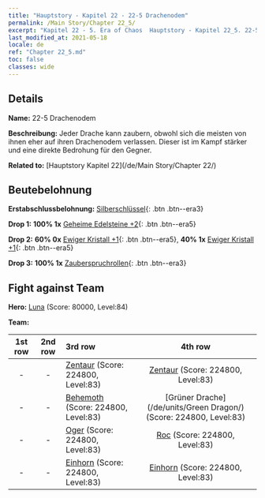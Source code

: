 ```yaml
---
title: "Hauptstory - Kapitel 22 - 22-5 Drachenodem"
permalink: /Main Story/Chapter 22_5/
excerpt: "Kapitel 22 - 5. Era of Chaos  Hauptstory - Kapitel 22_5. 22-5 Drachenodem"
last_modified_at: 2021-05-18
locale: de
ref: "Chapter 22_5.md"
toc: false
classes: wide
---
```


## Details

 **Name:** 22-5 Drachenodem

 **Beschreibung:** Jeder Drache kann zaubern, obwohl sich die meisten von ihnen eher auf ihren Drachenodem verlassen. Dieser ist im Kampf stärker und eine direkte Bedrohung für den Gegner.

 **Related to:** [Hauptstory Kapitel 22](/de/Main Story/Chapter 22/)

## Beutebelohnung

 **Erstabschlussbelohnung:** [Silberschlüssel](/ItemsDE/con_693/){: .btn .btn--era3}

 **Drop 1:** **100% 1x** [Geheime Edelsteine +2](/ItemsDE/mat_79/){: .btn .btn--era5}

 **Drop 2:** **60% 0x** [Ewiger Kristall +1](/ItemsDE/mat_73/){: .btn .btn--era5}, **40% 1x** [Ewiger Kristall +1](/ItemsDE/mat_73/){: .btn .btn--era5}

 **Drop 3:** **100% 1x** [Zauberspruchrollen](/ItemsDE/con_694/){: .btn .btn--era3}


## Fight against Team
 **Hero:** [Luna](/de/heroes/Luna/) (Score: 80000, Level:84)

 **Team:**


  | 1st row | 2nd row | 3rd row | 4th row |
  |:----:|:----:|:----|:----:|
  | - | - | [Zentaur](/de/units/Centaur/) (Score: 224800, Level:83)  | [Zentaur](/de/units/Centaur/) (Score: 224800, Level:83)  |
  | - | - | [Behemoth](/de/units/Behemoth/) (Score: 224800, Level:83)  | [Grüner Drache](/de/units/Green Dragon/) (Score: 224800, Level:83)  |
  | - | - | [Oger](/de/units/Ogre/) (Score: 224800, Level:83)  | [Roc](/de/units/Roc/) (Score: 224800, Level:83)  |
  | - | - | [Einhorn](/de/units/Unicorn/) (Score: 224800, Level:83)  | [Einhorn](/de/units/Unicorn/) (Score: 224800, Level:83)  |


